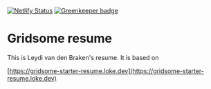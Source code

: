 [![Netlify Status](https://api.netlify.com/api/v1/badges/c6a0b67d-7f94-4676-acd9-03ad7716ee98/deploy-status)](https://app.netlify.com/sites/gridsome-starter-resume/deploys)
[![Greenkeeper badge](https://badges.greenkeeper.io/lokecarlsson/gridsome-starter-resume.svg)](https://greenkeeper.io/)

# Gridsome resume

This is Leydi van den Braken's resume. It is based on 

[https://gridsome-starter-resume.loke.dev](https://gridsome-starter-resume.loke.dev)

